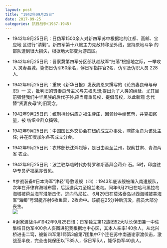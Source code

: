 ```yaml
---
layout: post
title: "1942年09月25日"
date: 2017-09-25
categories: 抗日战争(1937-1945)
---
```


<meta name="referrer" content="no-referrer" />

- 1942年9月25日讯：日伪军1500余人对新四军苏中根据地的江都、高邮、宝应地 区进行“清剿”。新四军第十八旅主力先敌转移至外线，坚持原地斗争 的部队遭到很大损失，根据地大部变为游击区。 

- 1942年9月25日讯：晋察冀第四军分区部队趁敌军“扫荡”根据地之际，一举攻入 灵寿县城，毙伤日伪军60余名，俘日军指挥官2名、伪军及伪职人员 228 人. 

- 1942年9月25日讯：重庆《新华日报》发表周恩来撰写的《论贤妻良母与母职》一 文，批判旧的贤妻良母主义与夫权思想;提出为了人类的绵延，尤其目 前强健我们中华民族的后代子孙,应当尊重母权，提倡母权，以此新观 念代替“贤妻良母”的旧观念。 

- 1942年9月25日讯：统制棉纱供应之福生蓉庄，因领纱手续繁苛，并克扣浆量，被 纺织业群众捣毁。 

- 1942年9月25日讯：中国国民外交协会在纽约成立办事处，聘陈汝舟为该处主任; 并在印度加尔各答成立分会。 

- 1942年9月25日讯：农林部长沈鸿烈等，是日由渝至兰州，视察甘肃、青海两省 农业。 

- 1942年9月25日讯：波兰驻华临时代办特罗和斯基拜会蒋介 石。5时，印度驻华专员萨福莱亦晋见。 

- #参战装备#日本海军“津轻”号敷设舰（四）：1943年底该舰被编入南遣舰队，次年在菲律宾海域布雷，后运送兵力至棉兰老岛。同年6月21日在哈马黑拉岛海域被荷兰海军潜艇击伤，逃向马尼拉。 6月29日在莫洛泰岛以西海域被美海军“海鲫”号潜艇齐射6枚鱼雷，2枚命中。该舰在25分钟后沉没，舰员大部分丧生。 <br/><img src="https://wx4.sinaimg.cn/large/aca367d8ly1fjvkuvq71nj20dc0iogog.jpg" />

- #谢家渡战斗#1942年9月25日讯：日军独立第12旅团52大队长保田兼一中佐集结日伪军400余人妄图进犯我根据地中心区，其本人亲率140余人，从北兴桥进击二窎，被新四军第1师第3旅第7团集中7个连在苏中南通谢家渡伏击，激战至半夜，完全击毙保田以下85人，俘日军5人，毙俘伪军40余人。 


